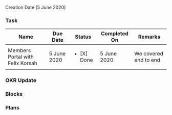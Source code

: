 Creation Date [5 June 2020]


### Task 
| Name | Due Date | Status | Completed On | Remarks |
| ---- | ------ | --------- | ------------ | ------- |
| Members Portal with Felix Korsah| 5 June 2020 | <ul><li>[X] Done</li></ul> | 5 June 2020 | We covered end to end |


### OKR Update

### Blocks

### Plans
